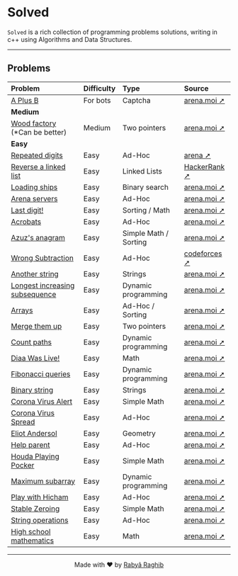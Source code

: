 # Solved

`Solved` is a rich collection of programming problems solutions, writing in c++ using Algorithms and Data Structures.

---

## Problems

<!--
    Easiest - Easy - Medium - Difficult - Expert
-->

| Problem                                                     | Difficulty | Type                  | Source                                                                      |
| :---------------------------------------------------------- | :--------- | :-------------------- | :-------------------------------------------------------------------------- |
| [A Plus B](arena/A-plus-B.cpp)                              | For bots   | Captcha               | [arena.moi ➚](https://arena.moi/problem/aplusb)                             |
| **Medium**                                                  |            |                       |                                                                             |
| [Wood factory](arena/Wood-factory.cpp) (\*Can be better)    | Medium     | Two pointers          | [arena.moi ➚](https://arena.moi/problem/round9carpentry)                    |
| **Easy**                                                    |            |                       |                                                                             |
| [Repeated digits](arena/Repeated-Digits.cpp)                | Easy       | Ad-Hoc                | [arena ➚](https://arena.moi/problem/interviewrepeateddig)                   |
| [Reverse a linked list](hackerrank/Reverse-linked-list.cpp) | Easy       | Linked Lists          | [HackerRank ➚](https://www.hackerrank.com/challenges/reverse-a-linked-list) |
| [Loading ships](arena/Loading-ships.cpp)                    | Easy       | Binary search         | [arena.moi ➚](https://arena.moi/problem/seed2)                              |
| [Arena servers](arena/MOI21-Practice/Arena-servers.cpp)     | Easy       | Ad-Hoc                | [arena.moi ➚](https://arena.moi/problem/mdc1arenaservers)                   |
| [Last digit!](arena/MOI21-Practice/Last-digite.cpp)         | Easy       | Sorting / Math        | [arena.moi ➚](https://arena.moi/problem/gc4lastdigit)                       |
| [Acrobats](arena/MOI21-Practice/Acrobats.cpp)               | Easy       | Ad-Hoc                | [arena.moi ➚](https://arena.moi/problem/moij2020acrobat)                    |
| [Azuz's anagram](arena/MOI21-Practice/Azuz-anagram.cpp)     | Easy       | Simple Math / Sorting | [arena.moi ➚](https://arena.moi/problem/gc4azuzanagram)                     |
| [Wrong Subtraction](codeforces/Wrong-Subtraction.cpp)       | Easy       | Ad-Hoc                | [codeforces ➚](https://codeforces.com/contest/977/problem/A)                |
| [Another string](arena/Another-string.cpp)                  | Easy       | Strings               | [arena.moi ➚](https://arena.moi/problem/mcpc18acestring)                    |
| [Longest increasing subsequence](arena/Dplessonlis.cpp)     | Easy       | Dynamic programming   | [arena.moi ➚](https://arena.moi/problem/dplessonlis)                        |
| [Arrays](arena/Arrays.cpp)                                  | Easy       | Ad-Hoc / Sorting      | [arena.moi ➚](https://arena.moi/problem/ncc20array)                         |
| [Merge them up](arena/Merge-them-up.cpp)                    | Easy       | Two pointers          | [arena.moi ➚](https://arena.moi/problem/divmergethemup)                     |
| [Count paths](arena/Count-paths.cpp)                        | Easy       | Dynamic programming   | [arena.moi ➚](https://arena.moi/problem/dplessoncountpaths)                 |
| [Diaa Was Live!](arena/Diaa-was-live.cpp)                   | Easy       | Math                  | [arena.moi ➚](https://arena.moi/problem/gc5countdigits)                     |
| [Fibonacci queries](arena/Fibonacci-queries.cpp)            | Easy       | Dynamic programming   | [arena.moi ➚](https://arena.moi/problem/dplessonfibo)                       |
| [Binary string](arena/Binary-string.cpp)                    | Easy       | Strings               | [arena.moi ➚](https://arena.moi/problem/round6binary)                       |
| [Corona Virus Alert](arena/Corona-virus-alert.cpp)          | Easy       | Simple Math           | [arena.moi ➚](https://arena.moi/problem/gc5covidalert)                      |
| [Corona Virus Spread](arena/Corona-virus-spread.cpp)        | Easy       | Ad-Hoc                | [arena.moi ➚](https://arena.moi/problem/gc5covidspread)                     |
| [Eliot Andersol](arena/Eliot-andersol.cpp)                  | Easy       | Geometry              | [arena.moi ➚](https://arena.moi/problem/mdc1eliotandersol)                  |
| [Help parent](arena/Help-parent.cpp)                        | Easy       | Ad-Hoc                | [arena.moi ➚](https://arena.moi/problem/ncc20help)                          |
| [Houda Playing Pocker](arena/Houda-playing-pocker.cpp)      | Easy       | Simple Math           | [arena.moi ➚](https://arena.moi/problem/gc4houdaplayingpock)                |
| [Maximum subarray](arena/Maximum-subarray.cpp)              | Easy       | Dynamic programming   | [arena.moi ➚](https://arena.moi/problem/dplessonkadane)                     |
| [Play with Hicham](arena/Play-with-Hicham.cpp)              | Easy       | Ad-Hoc                | [arena.moi ➚](https://arena.moi/problem/ncc20hicham)                        |
| [Stable Zeroing](arena/Stable-zeroing.cpp)                  | Easy       | Simple Math           | [arena.moi ➚](https://arena.moi/problem/gc4stablezeroing)                   |
| [String operations](arena/String-operations.cpp)            | Easy       | Ad-Hoc                | [arena.moi ➚](https://arena.moi/problem/round7operations)                   |
| [High school mathematics](arena/HSchool-maths.cpp)          | Easy       | Math                  | [arena.moi ➚](https://arena.moi/problem/gc4highschoolmat)                   |

---

<p align="center">Made with ❤️ by <a href="https://www.rabraghib.me">Rabyâ Raghib</a></p>
